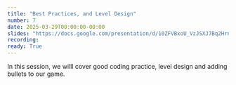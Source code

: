 ```yaml
---
title: "Best Practices, and Level Design"
number: 7
date: 2025-03-29T00:00:00-00:00
slides: "https://docs.google.com/presentation/d/10ZFVBxoU_VzJSXJ7Bq2HrnMu6VCshQGb8sO_kFSk-hw/edit?usp=share_link"
recording:
ready: True
---
```


In this session, we willl cover good coding practice, level design and adding bullets to our game.
